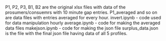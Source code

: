 P1, P2, P3, B1, B2 are the original xlsx files with data of the prosumers/consuemrs with 10 minute gap entries.
P1_averaged and so on are data files with entries averaged for every hour.
invert.ipynb - code used for data manipulation
hourly average.ipynb - code for making the averaged data files
makejson.ipynb - code for making the json file
surplus_data.json is the file with the final json file having data of all 5 profiles.
